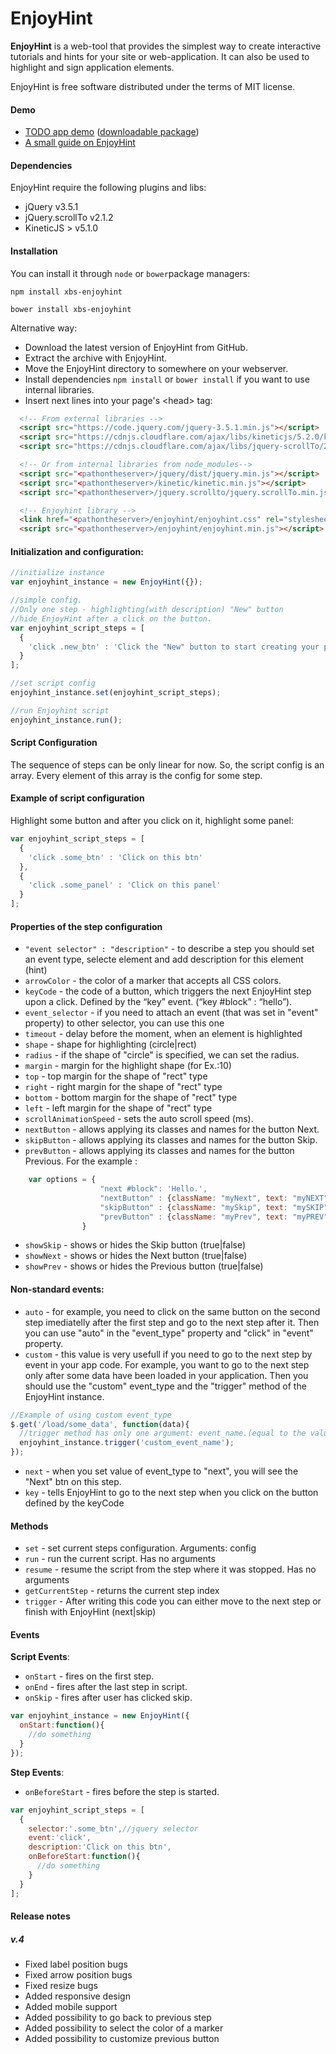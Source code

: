 EnjoyHint
=========
**EnjoyHint** is a web-tool that provides the simplest way to create interactive tutorials and hints for your site or web-application. It can also be used to highlight and sign application elements.  

EnjoyHint is free software distributed under the terms of MIT license.
  
#### Demo
* [TODO app demo](http://xbsoftware.github.io/enjoyhint/) ([downloadable package](http://xbsoftware.github.io/enjoyhint/enjoyhint_todo_demo.zip))
* [A small guide on EnjoyHint](http://xbsoftware.github.io/enjoyhint/example1.html)

#### Dependencies
EnjoyHint require the following plugins and libs:

* jQuery v3.5.1
* jQuery.scrollTo v2.1.2
* KineticJS > v5.1.0

#### Installation
You can install it through `node` or `bower`package managers:
```
npm install xbs-enjoyhint
```
```
bower install xbs-enjoyhint
```
Alternative way:
- Download the latest version of EnjoyHint from GitHub.
- Extract the archive with EnjoyHint.
- Move the EnjoyHint directory to somewhere on your webserver.
- Install dependencies `npm install` or `bower install` if you want to use internal libraries.
- Insert next lines into your page's \<head\> tag:
```html
  <!-- From external libraries -->
  <script src="https://code.jquery.com/jquery-3.5.1.min.js"></script>
  <script src="https://cdnjs.cloudflare.com/ajax/libs/kineticjs/5.2.0/kinetic.js"></script>
  <script src="https://cdnjs.cloudflare.com/ajax/libs/jquery-scrollTo/2.1.2/jquery.scrollTo.min.js"></script>

  <!-- Or from internal libraries from node_modules-->
  <script src="<pathontheserver>/jquery/dist/jquery.min.js"></script>
  <script src="<pathontheserver>/kinetic/kinetic.min.js"></script>
  <script src="<pathontheserver>/jquery.scrollto/jquery.scrollTo.min.js"></script>

  <!-- Enjoyhint library -->
  <link href="<pathontheserver>/enjoyhint/enjoyhint.css" rel="stylesheet">
  <script src="<pathontheserver>/enjoyhint/enjoyhint.min.js"></script>
```

#### Initialization and configuration:
```javascript
//initialize instance
var enjoyhint_instance = new EnjoyHint({});

//simple config. 
//Only one step - highlighting(with description) "New" button 
//hide EnjoyHint after a click on the button.
var enjoyhint_script_steps = [
  {
    'click .new_btn' : 'Click the "New" button to start creating your project'
  }  
];

//set script config
enjoyhint_instance.set(enjoyhint_script_steps);

//run Enjoyhint script
enjoyhint_instance.run();
```

#### Script Configuration
The sequence of steps can be only linear for now. So, the script config is an array. Every element of this array is the config for some step.

#### Example of script configuration 
Highlight some button and after you click on it, highlight some panel:
```javascript
var enjoyhint_script_steps = [
  {
    'click .some_btn' : 'Click on this btn'
  },  
  {
    'click .some_panel' : 'Click on this panel'
  }  
];
```

#### Properties of the step configuration
* `"event selector" : "description"` - to describe a step you should set an event type, selecte element and add description for this element (hint)
* `arrowColor` - the color of a marker that accepts all CSS colors.
* `keyCode` - the code of a button, which triggers the next EnjoyHint step upon a click. Defined by the “key” event. (“key #block” : “hello”).
* `event_selector` - if you need to attach an event (that was set in "event" property) to other selector, you can use this one  
* `timeout` - delay before the moment, when an element is highlighted   
* `shape` - shape for highlighting (circle|rect)
* `radius` -  if the shape of "circle" is specified, we can set the radius.
* `margin` - margin for the highlight shape (for Ex.:10)  
* `top` - top margin for the shape of "rect" type  
* `right` - right margin for the shape of "rect" type  
* `bottom` - bottom margin for the shape of "rect" type  
* `left` - left margin for the shape of "rect" type
* `scrollAnimationSpeed` - sets the auto scroll speed (ms).
* `nextButton` - allows applying its classes and names for the button Nеxt.
* `skipButton` - allows applying its classes and names for the button Skip.
* `prevButton` - allows applying its classes and names for the button Previous. For the example :
```javascript
	var options = {
                    "next #block": 'Hello.',
                    "nextButton" : {className: "myNext", text: "myNEXT"},
                    "skipButton" : {className: "mySkip", text: "mySKIP"},
                    "prevButton" : {className: "myPrev", text: "myPREV"}
                }
  ```
* `showSkip` - shows or hides the Skip button (true|false)
* `showNext` - shows or hides the Next button (true|false)
* `showPrev` - shows or hides the Previous button (true|false)




#### Non-standard events:
* `auto` - for example, you need to click on the same button on the second step imediatelly after the first step and go to the next step after it. Then you can use "auto" in the "event_type" property and "click" in "event" property.
* `custom` - this value is very usefull if you need to go to the next step by event in your app code. For example, you want to go to the next step only after some data have been loaded in your application. Then you should use the "custom" event_type and the "trigger" method of the EnjoyHint instance.  
```javascript
//Example of using custom event_type
$.get('/load/some_data', function(data){
  //trigger method has only one argument: event_name.(equal to the value of event property in step config)
  enjoyhint_instance.trigger('custom_event_name');
});
```  
* `next` - when you set value of event_type to "next", you will see the "Next" btn on this step.
* `key` - tells EnjoyHint to go to the next step when you click on the button defined by the keyCode


#### Methods
* `set` - set current steps configuration. Arguments: config  
* `run` - run the current script. Has no arguments  
* `resume` - resume the script from the step where it was stopped. Has no arguments  
* `getCurrentStep` - returns the current step index
* `trigger` -  After writing this code you can either move to the next step or finish with EnjoyHint (next|skip)

#### Events
**Script Events**:
* `onStart` - fires on the first step.
* `onEnd` - fires after the last step in script.
* `onSkip` - fires after user has clicked skip.
```javascript
var enjoyhint_instance = new EnjoyHint({
  onStart:function(){
    //do something
  }
});
```
**Step Events**:  
* `onBeforeStart` - fires before the step is started.
```javascript
var enjoyhint_script_steps = [
  {
    selector:'.some_btn',//jquery selector
    event:'click',
    description:'Click on this btn',
    onBeforeStart:function(){
      //do something
    }
  }
];
```

#### Release notes

##### v.4

* Fixed label position bugs
* Fixed arrow position bugs
* Fixed resize bugs
* Added responsive design
* Added mobile support
* Added possibility to go back to previous step
* Added possibility to select the color of a marker
* Added possibility to customize previous button




